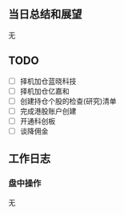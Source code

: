## 当日总结和展望

无

## TODO

- [ ] 择机加仓蓝晓科技
- [ ] 择机加仓亿嘉和
- [ ] 创建持仓个股的检查(研究)清单
- [ ] 完成港股账户创建
- [ ] 开通科创板
- [ ] 谈降佣金

## 工作日志

### 盘中操作

无

